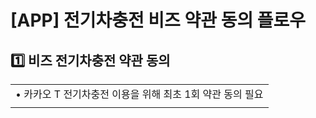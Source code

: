 # [APP] 전기차충전 비즈 약관 동의 플로우

**1️⃣ 비즈 전기차충전 약관 동의**
----------------------

|  |
| --- |
| • 카카오 T 전기차충전 이용을 위해 최초 1회 약관 동의 필요 |
|  |